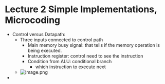 # Lecture 2 Simple Implementations, Microcoding
- Control versus Datapath:
	- Three inputs connected to control path
		- Main memory busy signal: that tells if the memory operation is being executed.
		- Instruction register: control need to see the instruction
		- Condition from ALU: conditional branch
			- which instruction to execute next
	- ![image.png](../assets/image_1713251889070_0.png)
-